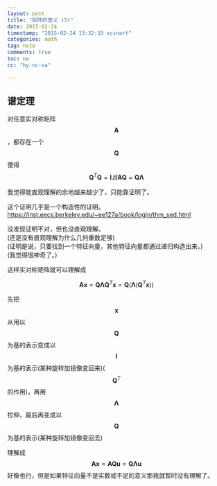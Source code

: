 ```yaml
---
layout: post
title: "矩阵的意义 (3)"
date: 2015-02-24
timestamp: "2015-02-24 13:32:33 scinart"
categories: math
tag: note
comments: true
toc: no
cc: "by-nc-sa"

---
```


## 谱定理

对任意实对称矩阵$$\boldsymbol{A}$$，都存在一个$$\boldsymbol{Q}$$使得$$\boldsymbol{Q}^{T}\boldsymbol{Q}=\boldsymbol{I} 且 \boldsymbol{AQ}=\boldsymbol{QΛ}$$

我觉得能直观理解的余地越来越少了，只能靠证明了。

这个证明几乎是一个构造性的证明。  
<https://inst.eecs.berkeley.edu/~ee127a/book/login/thm_sed.html>

没发现证明不对，但也没直观理解。  
(还是没有直观理解为什么几何重数足够)  
(证明是说，只要找到一个特征向量，其他特征向量都通过递归构造出来。)  
(我觉得很神奇了。)


这样实对称矩阵就可以理解成

$$
\boldsymbol{Ax} = \boldsymbol{QΛQ}^{T}\boldsymbol{x} = \boldsymbol{Q}(\boldsymbol{Λ}(\boldsymbol{Q}^{T}\boldsymbol{x}))
$$

先把$$\boldsymbol{x}$$从用以$$\boldsymbol{Q}$$为基的表示变成以$$\boldsymbol{I}$$为基的表示(某种旋转加镜像变回来)($$\boldsymbol{Q}^{T}$$的作用)，再用$$\boldsymbol{Λ}$$拉伸，最后再变成以$$\boldsymbol{Q}$$为基的表示(某种旋转加镜像变回去)

理解成$$\boldsymbol{Ax}=\boldsymbol{AQu}=\boldsymbol{QΛu}$$好像也行，但是如果特征向量不是实数或不足的意义那我就暂时没有理解了。
